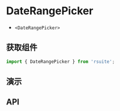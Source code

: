 # DateRangePicker [<i class="icon icon-edit2" ></i>](https://github.com/rsuite/rsuite.github.io/blob/master/src/components/date-range-picker/index.md)


- `<DateRangePicker>`


## 获取组件


```js
import { DateRangePicker } from 'rsuite';
```

## 演示

<!--{demo}-->


## API
